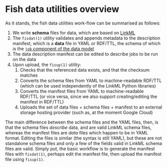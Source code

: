 # Fish data utilities overview

As it stands, the fish data utilities work-flow can be summarised as follows:

1. We write **schema** files for data, which are based on [LinkML](https://linkml.io/linkml/)
2. The `fisdat(1)` utility validates and appends metadata to the description manifest, which is a **data** file in YAML or RDF/TTL, the schema of which is the [`job` component of the data model](`https://marine.gov.scot/metadata/saved/schema/job.yaml`)
3. The data description manifest can be edited to describe jobs to be run on the data
4. Upon upload, the `fisup(1)` utility:
   1. Checks that the referenced data exists, and that the checksum matches
   2. Converts the schema files from YAML to machine-readable RDF/TTL (which can be used independently of the LinkML Python libraries)
   3. Converts the manifest files from YAML to machine-readable RDF/TTL (or vice versa, since we also support creating/editing the manifest in RDF/TTL)
   4. Uploads the set of data files + schema files + manifest to an external storage hosting provider (such as, at the moment Google Cloud)

The main difference between the schema files and the YAML files, then, is that the schema files *describe* data, and are valid LinkML schema files, whereas the manifest files are *data* files which happen to be in YAML format. Editing the files is similar (the syntax is still YAML), but these are not standalone schema files and only a few of the fields valid in LinkML schema files are valid. Simply put, the basic workflow is to generate the manifest files with `fisdat(1)`, perhaps edit the manifest file, then upload the manifest file using `fisup(1)`.
